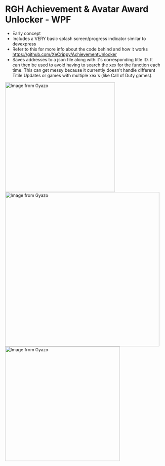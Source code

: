 # RGH Achievement & Avatar Award Unlocker - WPF
- Early concept
- Includes a VERY basic splash screen/progress indicator similar to devexpress
- Refer to this for more info about the code behind and how it works https://github.com/XeCrippy/AchievementUnlocker
- Saves addresses to a json file along with it's corresponding title ID. It can then be used to avoid having to search the xex for the function each time. This can get messy because it currently doesn't handle different Titile Updates or games with multiple xex's (like Call of Duty games).

<a href="https://gyazo.com/73f14971a1cae757968ef5ee8a58c7de"><img src="https://i.gyazo.com/73f14971a1cae757968ef5ee8a58c7de.png" alt="Image from Gyazo" width="355"/></a>
<a href="https://gyazo.com/f4df75ad5e4ccabc6e83621ff9cbd9d5"><img src="https://i.gyazo.com/f4df75ad5e4ccabc6e83621ff9cbd9d5.png" alt="Image from Gyazo" width="499"/></a>
<a href="https://gyazo.com/3c3ee86660010df117797c4a029441ea"><img src="https://i.gyazo.com/3c3ee86660010df117797c4a029441ea.png" alt="Image from Gyazo" width="371"/></a>
